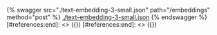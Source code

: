 [#references:start]: <> ({ "template": "openapi" })
[#references:start]: <> ({ "template": "openapi" })
{% swagger src="./text-embedding-3-small.json" path="/embeddings" method="post" %}
[./text-embedding-3-small.json](./text-embedding-3-small.json)
{% endswagger %}
[#references:end]: <> ({})
[#references:end]: <> ({})